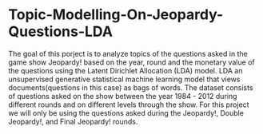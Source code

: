 # Topic-Modelling-On-Jeopardy-Questions-LDA
The goal of this porject is to analyze topics of the questions asked in the game show Jeopardy! based on the year, round and the monetary value of the questions using the Latent Dirichlet Allocation (LDA) model. LDA an unsupervised generative statistical machine learning model that views documents(questions in this case) as bags of words. The dataset consists of questions asked on the show between the year 1984 - 2012 during different rounds and on different levels through the show. For this project we will only be using the questions asked during the Jeopardy!, Double Jeopardy!, and Final Jeopardy! rounds.
